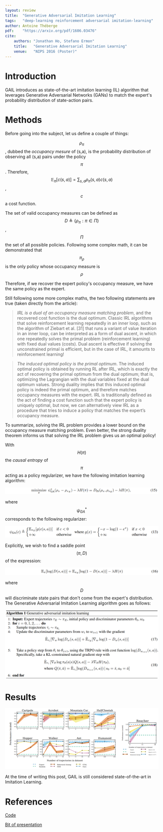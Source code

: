 ```yaml
---
layout: review
title:  "Generative Adversarial Imitation Learning"
tags:   "deep-learning reinforcement adversarial imitation-learning" 
author: Antoine Théberge
pdf:    "https://arxiv.org/pdf/1606.03476"
cite:
    authors: "Jonathan Ho, Stefano Ermon"
    title:   "Generative Adversarial Imitation Learning"
    venue:   "NIPS 2016 (Poster)"
---
```



# Introduction
GAIL introduces as state-of-the-art imitation learning (IL) algorithm that leverages Generative Adversarial Networks (GANs) to match the expert's probability distribution of state-action pairs.

# Methods
Before going into the subject, let us define a couple of things:

$$\rho_\pi$$, dubbed the _occupancy mesure_ of (s,a), is the probability distribution of observing all (s,a) pairs under the policy $$\pi$$. Therefore, $$\mathbb{E}_\pi[c(s,a)] = \sum_{s,a} \rho_\pi(s,a)c(s,a)$$, $$c$$ a cost function.

The set of valid occupancy measures can be defined as $$D \triangleq \{\rho_\pi : \pi \in \Pi\} $$, $$\Pi$$ the set of all possible policies. Following some complex math, it can be demonstrated that $$\pi_\rho$$ is the only policy whose occupancy measure is $$\rho$$ 

Therefore, if we recover the expert policy's occupancy measure, we have the same policy as the expert.

Still following some more complex maths, the two following statements are true (taken directly from the article):

> *IRL is a dual of an occupancy measure matching problem*, and the recovered cost function is the dual optimum. Classic IRL algorithms that solve reinforcement learning repeatedly in an inner loop, such as the algorithm of Ziebart et al. [31] that runs a variant of value iteration in an inner loop, can be interpreted as a form of dual ascent, in which one repeatedly solves the primal problem (reinforcement learning) with fixed dual values (costs). Dual ascent is effective if solving the unconstrained primal is efficient, but in the case of IRL, it amounts to reinforcement learning!

> *The induced optimal policy is the primal optimum*. The induced optimal policy is obtained by running RL after IRL, which is exactly the act of recovering the primal optimum from the dual optimum; that is, optimizing the Lagrangian with the dual variables fixed at the dual optimum values. Strong duality implies that this induced optimal policy is indeed the primal optimum, and therefore matches occupancy measures with the expert. IRL is traditionally defined as the act of finding a cost function such that the expert policy is uniquely optimal, but now, we can alternatively view IRL as a procedure that tries to induce a policy that matches the expert’s occupancy measure.

To summarize, solving the IRL problem provides a lower bound on the occupancy measure matching problem. Even better, the strong duality theorem informs us that solving the IRL problem gives us an optimal policy!

With $$H(\pi)$$ the _causal entropy_ of $$\pi$$ acting as a policy regularizer, we have the following imitation learning algorithm:

![](/article/images/GAIL/il.png)

where $$\psi^*_{GA}$$ corresponds to the following regularizer:

![](/article/images/GAIL/psi.png)

Explicitly, we wish to find a saddle point $$(\pi, D)$$ of the expression:

![](/article/images/GAIL/saddle.png)

where $$D$$ will discriminate state pairs that don't come from the expert's distribution. The Generative Adversarial Imitation Learning algorithm goes as follows:

![](/article/images/GAIL/algo.png)

# Results

![](/article/images/GAIL/results.png)

At the time of writing this post, GAIL is still considered state-of-the-art in Imitation Learning.

# References

[Code](https://github.com/openai/imitation)

[Bit of presentation](https://www.youtube.com/watch?v=6rZTaboSY4k&t=58m3s)
